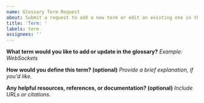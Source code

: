 ```yaml
---
name: Glossary Term Request
about: Submit a request to add a new term or edit an existing one in the glossary.
title: 'Term: '
labels: term
assignees: ''
---
```


**What term would you like to add or update in the glossary?**
_Example: WebSockets_

**How would you define this term? (optional)**
_Provide a brief explanation, if you'd like._

**Any helpful resources, references, or documentation? (optional)**
_Include URLs or citations._
